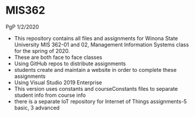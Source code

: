 # MIS362
PgP 1/2/2020 
* This repository contains all files and assignments for Winona State University MIS 362-01 and 02, Management Information Systems class for the spring of 2020.
* These are both face to face classes
* Using GitHub repos to distribute assignments
* students create and maintain a website in order to complete these assignments 
* Using Visual Studio 2019 Enterprise
* This version uses constants and courseConstants files to separate student info from course info
* there is a separate IoT repository for Internet of Things assignments-5 basic, 3 advanced
